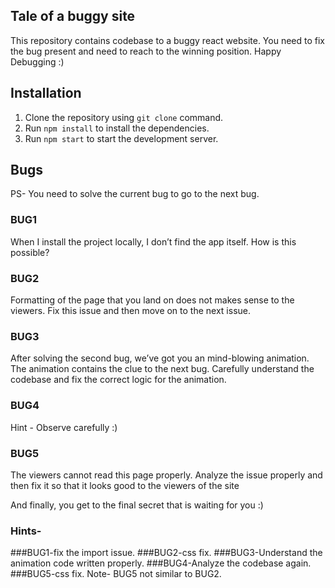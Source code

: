## Tale of a buggy site
This repository contains codebase to a buggy react website. 
You need to fix the bug present and need to reach to the winning position.
Happy Debugging :)

## Installation
1. Clone the repository using `git clone` command.
2. Run `npm install` to install the dependencies.
3. Run `npm start` to start the development server.

## Bugs
PS- You need to solve the current bug to go to the next bug.

### BUG1
When I install the project locally, I don’t find the app itself. How is this possible?

### BUG2
Formatting of the page that you land on does not makes sense to the viewers. Fix this issue and then move on to the next issue.

### BUG3
After solving the second bug, we’ve got you an mind-blowing animation. The animation contains the clue to the next bug. Carefully understand the codebase and fix the correct logic for the animation.

### BUG4
Hint - Observe carefully :)

### BUG5
The viewers cannot read this page properly. Analyze the issue properly and then fix it so that it looks good to the viewers of the site

And finally, you get to the final secret that is waiting for you :)

### Hints-
###BUG1-fix the import issue.
###BUG2-css fix.
###BUG3-Understand the animation code written properly.
###BUG4-Analyze the codebase again.
###BUG5-css fix. Note- BUG5 not similar to BUG2.